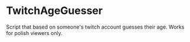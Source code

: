 # TwitchAgeGuesser
Script that based on someone's twitch account guesses their age. Works for polish viewers only.
